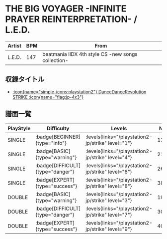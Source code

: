 # THE BIG VOYAGER -INFINITE PRAYER REINTERPRETATION- / L.E.D.

|Artist|BPM|From|
|------|---|----|
|L.E.D.|147|beatmania IIDX 4th style CS -new songs collection-|

## 収録タイトル

- [:icon{name="simple-icons:playstation2"} DanceDanceRevolution STRIKE :icon{name="flag:jp-4x3"}](/playstation2-jp/strike)

## 譜面一覧

|PlayStyle|Difficulty|Levels|Notes|Movie|
|---------|----------|------|-----|-----|
|SINGLE| :badge[BEGINNER]{type="info"}| :levels{links="/playstation2-jp/strike" level="1"}|130/0||
|SINGLE| :badge[BASIC]{type="warning"}| :levels{links="/playstation2-jp/strike" level="4"}|215/14||
|SINGLE| :badge[DIFFICULT]{type="danger"}| :levels{links="/playstation2-jp/strike" level="6"}|262/34||
|SINGLE| :badge[EXPERT]{type="success"}| :levels{links="/playstation2-jp/strike" level="8"}|380/5||
|DOUBLE| :badge[BASIC]{type="warning"}| :levels{links="/playstation2-jp/strike" level="3"}|196/8||
|DOUBLE| :badge[DIFFICULT]{type="danger"}| :levels{links="/playstation2-jp/strike" level="7"}|302/10||
|DOUBLE| :badge[EXPERT]{type="success"}| :levels{links="/playstation2-jp/strike" level="9"}|401/7||

